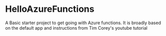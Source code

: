 # HelloAzureFunctions
A Basic starter project to get going with Azure functions. It is broadly based on the default app and instructions from Tim Corey's youtube tutorial
